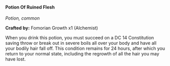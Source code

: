 #### Potion Of Ruined Flesh
_Potion, common_

**Crafted by:** Fomorian Growth x1 (Alchemist)

When you drink this potion, you must succeed on a DC 14 Constitution saving throw or break out in severe boils all over your body and have all your bodily hair fall off. This condition remains for 24 hours, after which you return to your normal state, including the regrowth of all the hair you may have lost.